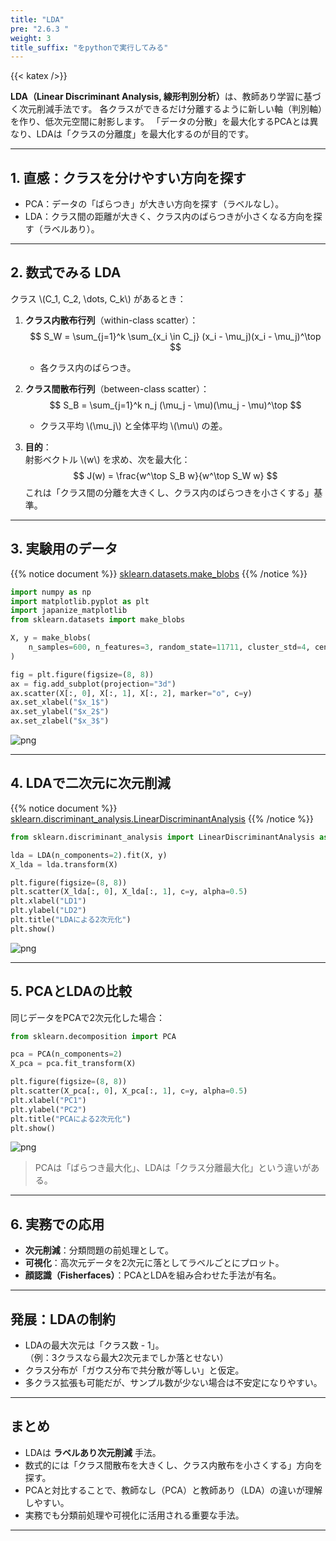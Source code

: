 ```yaml
---
title: "LDA"
pre: "2.6.3 "
weight: 3
title_suffix: "をpythonで実行してみる"
---
```


{{< katex />}}

<div class="pagetop-box">
  <p><b>LDA（Linear Discriminant Analysis, 線形判別分析）</b>は、教師あり学習に基づく次元削減手法です。  
  各クラスができるだけ分離するように新しい軸（判別軸）を作り、低次元空間に射影します。  
  「データの分散」を最大化するPCAとは異なり、LDAは「クラスの分離度」を最大化するのが目的です。</p>
</div>

---

## 1. 直感：クラスを分けやすい方向を探す
- PCA：データの「ばらつき」が大きい方向を探す（ラベルなし）。  
- LDA：クラス間の距離が大きく、クラス内のばらつきが小さくなる方向を探す（ラベルあり）。  

---

## 2. 数式でみる LDA

クラス \\(C_1, C_2, \dots, C_k\\) があるとき：

1. **クラス内散布行列**（within-class scatter）：
   $$
   S_W = \sum_{j=1}^k \sum_{x_i \in C_j} (x_i - \mu_j)(x_i - \mu_j)^\top
   $$
   - 各クラス内のばらつき。

2. **クラス間散布行列**（between-class scatter）：
   $$
   S_B = \sum_{j=1}^k n_j (\mu_j - \mu)(\mu_j - \mu)^\top
   $$
   - クラス平均 \\(\mu_j\\) と全体平均 \\(\mu\\) の差。

3. **目的**：  
   射影ベクトル \\(w\\) を求め、次を最大化：
   $$
   J(w) = \frac{w^\top S_B w}{w^\top S_W w}
   $$
   これは「クラス間の分離を大きくし、クラス内のばらつきを小さくする」基準。

---

## 3. 実験用のデータ

{{% notice document %}}
[sklearn.datasets.make_blobs](https://scikit-learn.org/stable/modules/generated/sklearn.datasets.make_blobs.html)
{{% /notice %}}

```python
import numpy as np
import matplotlib.pyplot as plt
import japanize_matplotlib
from sklearn.datasets import make_blobs

X, y = make_blobs(
    n_samples=600, n_features=3, random_state=11711, cluster_std=4, centers=3
)

fig = plt.figure(figsize=(8, 8))
ax = fig.add_subplot(projection="3d")
ax.scatter(X[:, 0], X[:, 1], X[:, 2], marker="o", c=y)
ax.set_xlabel("$x_1$")
ax.set_ylabel("$x_2$")
ax.set_zlabel("$x_3$")
```

![png](/images/basic/dimensionality_reduction/LDA_files/LDA_4_1.png)

---

## 4. LDAで二次元に次元削減

{{% notice document %}}
[sklearn.discriminant_analysis.LinearDiscriminantAnalysis](https://scikit-learn.org/stable/modules/generated/sklearn.discriminant_analysis.LinearDiscriminantAnalysis.html)
{{% /notice %}}

```python
from sklearn.discriminant_analysis import LinearDiscriminantAnalysis as LDA

lda = LDA(n_components=2).fit(X, y)
X_lda = lda.transform(X)

plt.figure(figsize=(8, 8))
plt.scatter(X_lda[:, 0], X_lda[:, 1], c=y, alpha=0.5)
plt.xlabel("LD1")
plt.ylabel("LD2")
plt.title("LDAによる2次元化")
plt.show()
```

![png](/images/basic/dimensionality_reduction/LDA_files/LDA_6_1.png)

---

## 5. PCAとLDAの比較

同じデータをPCAで2次元化した場合：

```python
from sklearn.decomposition import PCA

pca = PCA(n_components=2)
X_pca = pca.fit_transform(X)

plt.figure(figsize=(8, 8))
plt.scatter(X_pca[:, 0], X_pca[:, 1], c=y, alpha=0.5)
plt.xlabel("PC1")
plt.ylabel("PC2")
plt.title("PCAによる2次元化")
plt.show()
```

![png](/images/basic/dimensionality_reduction/LDA_files/LDA_8_1.png)

> PCAは「ばらつき最大化」、LDAは「クラス分離最大化」という違いがある。

---

## 6. 実務での応用
- **次元削減**：分類問題の前処理として。  
- **可視化**：高次元データを2次元に落としてラベルごとにプロット。  
- **顔認識（Fisherfaces）**：PCAとLDAを組み合わせた手法が有名。  

---

## 発展：LDAの制約
- LDAの最大次元は「クラス数 - 1」。  
  （例：3クラスなら最大2次元までしか落とせない）  
- クラス分布が「ガウス分布で共分散が等しい」と仮定。  
- 多クラス拡張も可能だが、サンプル数が少ない場合は不安定になりやすい。  

---

## まとめ
- LDAは **ラベルあり次元削減** 手法。  
- 数式的には「クラス間散布を大きくし、クラス内散布を小さくする」方向を探す。  
- PCAと対比することで、教師なし（PCA）と教師あり（LDA）の違いが理解しやすい。  
- 実務でも分類前処理や可視化に活用される重要な手法。  

---
